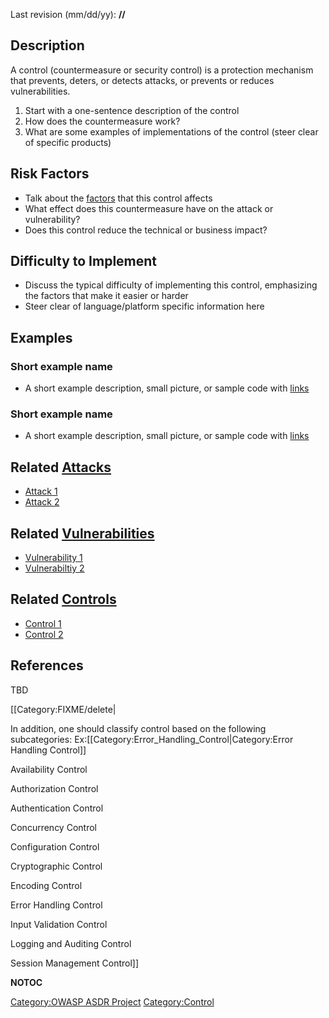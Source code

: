 

Last revision (mm/dd/yy): **//**

## Description

A control (countermeasure or security control) is a protection mechanism
that prevents, deters, or detects attacks, or prevents or reduces
vulnerabilities.

1.  Start with a one-sentence description of the control
2.  How does the countermeasure work?
3.  What are some examples of implementations of the control (steer
    clear of specific products)

## Risk Factors

  - Talk about the [factors](OWASP_Risk_Rating_Methodology "wikilink")
    that this control affects
  - What effect does this countermeasure have on the attack or
    vulnerability?
  - Does this control reduce the technical or business impact?

## Difficulty to Implement

  - Discuss the typical difficulty of implementing this control,
    emphasizing the factors that make it easier or harder
  - Steer clear of language/platform specific information here

## Examples

### Short example name

  -
    A short example description, small picture, or sample code with
    [links](http://www.site.com)

### Short example name

  -
    A short example description, small picture, or sample code with
    [links](http://www.site.com)

## Related [Attacks](Attacks "wikilink")

  - [Attack 1](Attack_1 "wikilink")
  - [Attack 2](Attack_2 "wikilink")

## Related [Vulnerabilities](Vulnerabilities "wikilink")

  - [Vulnerability 1](Vulnerability_1 "wikilink")
  - [Vulnerabiltiy 2](Vulnerabiltiy_2 "wikilink")

## Related [Controls](Controls "wikilink")

  - [Control 1](Control_1 "wikilink")
  - [Control 2](Control_2 "wikilink")

## References

TBD

\[\[Category:FIXME/delete|

In addition, one should classify control based on the following
subcategories: Ex:\[\[Category:Error_Handling_Control|Category:Error
Handling Control\]\]

Availability Control

Authorization Control

Authentication Control

Concurrency Control

Configuration Control

Cryptographic Control

Encoding Control

Error Handling Control

Input Validation Control

Logging and Auditing Control

Session Management Control\]\]

__NOTOC__

[Category:OWASP ASDR Project](Category:OWASP_ASDR_Project "wikilink")
[Category:Control](Category:Control "wikilink")